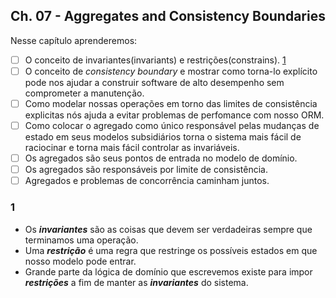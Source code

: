 ## Ch. 07 - Aggregates and Consistency Boundaries

Nesse capítulo aprenderemos: 

- [ ] O conceito de invariantes(invariants) e restrições(constrains). [1](#1)
- [ ] O conceito de *consistency boundary* e mostrar como torna-lo explícito pode nos ajudar a construir software de alto desempenho sem comprometer a manutenção.
- [ ] Como modelar nossas operações em torno das limites de consistência explicitas nós ajuda a evitar problemas de perfomance com nosso ORM.
- [ ] Como colocar o agregado como único responsável pelas mudanças de estado em seus modelos subsidiários torna o sistema mais fácil de raciocinar e torna mais fácil controlar as invariáveis.
- [ ] Os agregados são seus pontos de entrada no modelo de domínio.
- [ ] Os agregados são responsáveis por limite de consistência.
- [ ] Agregados e problemas de concorrência caminham juntos.

### 1

- Os ***invariantes*** são as coisas que devem ser verdadeiras sempre que terminamos uma operação.
- Uma ***restrição*** é uma regra que restringe os possíveis estados em que nosso modelo pode entrar.
- Grande parte da lógica de domínio que escrevemos existe para impor ***restrições*** a fim de manter as ***invariantes*** do sistema.
